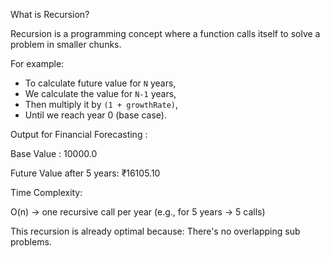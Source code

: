 What is Recursion?

Recursion is a programming concept where a function calls itself to solve a problem in smaller chunks.

For example:
- To calculate future value for `N` years,
- We calculate the value for `N-1` years,
- Then multiply it by `(1 + growthRate)`,
- Until we reach year 0 (base case).


Output for Financial Forecasting :


Base Value : 10000.0

Future Value after 5 years: ₹16105.10


Time Complexity:

O(n) → one recursive call per year (e.g., for 5 years → 5 calls)

This recursion is already optimal because: 
There's no overlapping sub problems.
